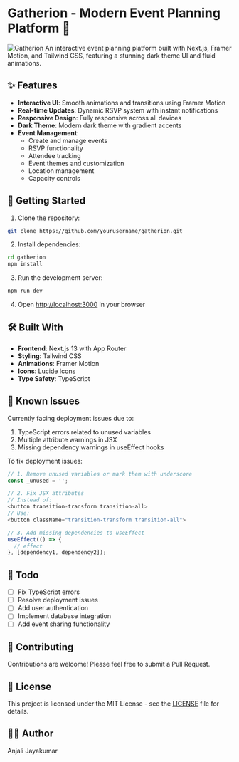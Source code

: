# Gatherion - Modern Event Planning Platform 🎉
![Gatherion](./image/gatherion.jpg)
An interactive event planning platform built with Next.js, Framer Motion, and Tailwind CSS, featuring a stunning dark theme UI and fluid animations.

## ✨ Features

- **Interactive UI**: Smooth animations and transitions using Framer Motion
- **Real-time Updates**: Dynamic RSVP system with instant notifications
- **Responsive Design**: Fully responsive across all devices
- **Dark Theme**: Modern dark theme with gradient accents
- **Event Management**:
  - Create and manage events
  - RSVP functionality
  - Attendee tracking
  - Event themes and customization
  - Location management
  - Capacity controls

## 🚀 Getting Started

1. Clone the repository:
```bash
git clone https://github.com/yourusername/gatherion.git
```

2. Install dependencies:
```bash
cd gatherion
npm install
```

3. Run the development server:
```bash
npm run dev
```

4. Open [http://localhost:3000](http://localhost:3000) in your browser

## 🛠️ Built With

- **Frontend**: Next.js 13 with App Router
- **Styling**: Tailwind CSS
- **Animations**: Framer Motion
- **Icons**: Lucide Icons
- **Type Safety**: TypeScript

## 🐛 Known Issues

Currently facing deployment issues due to:
1. TypeScript errors related to unused variables
2. Multiple attribute warnings in JSX
3. Missing dependency warnings in useEffect hooks

To fix deployment issues:
```typescript
// 1. Remove unused variables or mark them with underscore
const _unused = '';

// 2. Fix JSX attributes
// Instead of:
<button transition-transform transition-all>
// Use:
<button className="transition-transform transition-all">

// 3. Add missing dependencies to useEffect
useEffect(() => {
  // effect
}, [dependency1, dependency2]);
```

## 📝 Todo

- [ ] Fix TypeScript errors
- [ ] Resolve deployment issues
- [ ] Add user authentication
- [ ] Implement database integration
- [ ] Add event sharing functionality

## 🤝 Contributing

Contributions are welcome! Please feel free to submit a Pull Request.

## 📄 License

This project is licensed under the MIT License - see the [LICENSE](LICENSE) file for details.

## 👩‍💻 Author

Anjali Jayakumar
